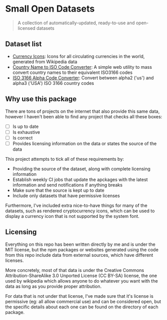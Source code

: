 # Small Open Datasets
> A collection of automatically-updated, ready-to-use and open-licensed datasets

## Dataset list
- [Currency Icons](./currency-icons): Icons for all circulating currencies in the world, generated from Wikipedia data
- [Country Name to ISO Code Converter](./country-name-to-iso-code): A simple web utility to mass convert country names to their equivalent ISO3166 codes
- [ISO 3166 Alpha Code Converter](./iso3166-alpha-converter): Convert between alpha2 ('us') and alpha3 ('USA') ISO 3166 country codes

## Why use this package
There are tons of projects on the internet that also provide this same data, however I haven't been able to find any project that checks all these boxes:
- [ ] Is up to date
- [ ] Is exhaustive
- [ ] Is correct
- [ ] Provides licensing information on the data or states the source of the data

This project attempts to tick all of these requirements by:
- Providing the source of the dataset, along with complete licensing information
- Establish weekly CI jobs that update the apckages with the latest information and send notifications if anything breaks
- Make sure that the source is kept up to date
- Include only datasets that have permissive licenses

Furthermore, I've included extra nice-to-have things for many of the datasets, such as rendered cryptocurrency icons, which can be used to display a currency icon that is not supported by the system font.

## Licensing
Everything on this repo has been written directly by me and is under the MIT license, but the npm packages or websites generated using the code from this repo include data from external sources, which have different licenses.

More concretely, most of that data is under the Creative Commons Attribution-ShareAlike 3.0 Unported License (CC BY-SA) license, the one used by wikipedia which allows anyone to do whatever you want with the data as long as you provide proper attribution.

For data that is not under that license, I've made sure that it's license is permissive (eg: all allow commercial use) and can be considered open, but the specific details about each one can be found on the directory of each package.
